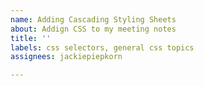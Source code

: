 ```yaml
---
name: Adding Cascading Styling Sheets
about: Addign CSS to my meeting notes
title: ''
labels: css selectors, general css topics
assignees: jackiepiepkorn

---
```



